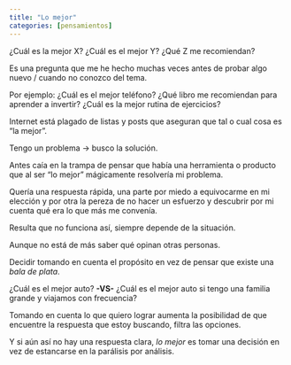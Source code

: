 ```yaml
---
title: "Lo mejor"
categories: [pensamientos]
---
```


¿Cuál es la mejor X?
¿Cuál es el mejor Y?
¿Qué Z me recomiendan?

Es una pregunta que me he hecho muchas veces antes de probar algo nuevo / cuando no conozco del tema.

Por ejemplo: ¿Cuál es el mejor teléfono? ¿Qué libro me recomiendan para aprender a invertir? ¿Cuál es la mejor rutina de ejercicios?

Internet está plagado de listas y posts que aseguran que tal o cual cosa es “la mejor”.

Tengo un problema -> busco la solución.

Antes caía en la trampa de pensar que había una herramienta o producto que al ser “lo mejor” mágicamente resolvería mi problema.

Quería una respuesta rápida, una parte por miedo a equivocarme en mi elección y por otra la pereza de no hacer un esfuerzo y descubrir por mi cuenta qué era lo que más me convenía.

Resulta que no funciona así, siempre depende de la situación.

Aunque no está de más saber qué opinan otras personas.

Decidir tomando en cuenta el propósito en vez de pensar que existe una *bala de plata*.

¿Cuál es el mejor auto? **-VS-** ¿Cuál es el mejor auto si tengo una familia grande y viajamos con frecuencia?

Tomando en cuenta lo que quiero lograr aumenta la posibilidad de que encuentre la respuesta que estoy buscando, filtra las opciones.

Y si aún así no hay una respuesta clara, *lo mejor* es tomar una decisión en vez de estancarse en la parálisis por análisis.
